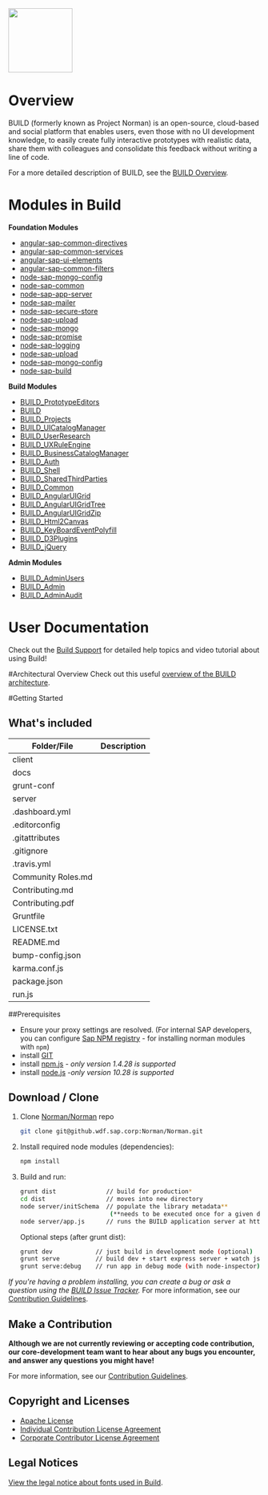 <img src = "https://github.wdf.sap.corp/Norman/Norman/blob/master/docs/images/BUILD_Logo_Light.png?raw=true" height="128"> 

# Overview 
BUILD (formerly known as Project Norman) is an open-source, cloud-based and social platform that enables users, even those with no UI development knowledge, to easily create fully interactive prototypes with realistic data, share them with colleagues and consolidate this feedback without writing a line of code. 

For a more detailed description of BUILD, see the [BUILD Overview](https://github.wdf.sap.corp/UXD-BUILD-OPENSOURCE/BUILD/wiki/Build-Overview).

# Modules in Build
**Foundation Modules**
+ [angular-sap-common-directives](https://github.wdf.sap.corp/UXD-BUILD-OPENSOURCE/angular-sap-common-directives)
+ [angular-sap-common-services](https://github.wdf.sap.corp/UXD-BUILD-OPENSOURCE/angular-sap-common-services)
+ [angular-sap-ui-elements](https://github.wdf.sap.corp/UXD-BUILD-OPENSOURCE/angular-sap-ui-elements)
+ [angular-sap-common-filters](https://github.wdf.sap.corp/Norman/Norman)
+ [node-sap-mongo-config](https://github.wdf.sap.corp/UXD-BUILD-OPENSOURCE/node-sap-mongo-config)
+ [node-sap-common](https://github.wdf.sap.corp/UXD-BUILD-OPENSOURCE/node-sap-common)
+ [node-sap-app-server](https://github.wdf.sap.corp/UXD-BUILD-OPENSOURCE/node-sap-app-server)
+ [node-sap-mailer](https://github.wdf.sap.corp/UXD-BUILD-OPENSOURCE/node-sap-mailer)
+ [node-sap-secure-store](https://github.wdf.sap.corp/UXD-BUILD-OPENSOURCE/node-sap-secure-store)
+ [node-sap-upload](https://github.wdf.sap.corp/UXD-BUILD-OPENSOURCE/node-sap-upload)
+ [node-sap-mongo](https://github.wdf.sap.corp/UXD-BUILD-OPENSOURCE/node-sap-mongo)
+ [node-sap-promise](https://github.wdf.sap.corp/UXD-BUILD-OPENSOURCE/node-sap-promise)
+ [node-sap-logging](https://github.wdf.sap.corp/UXD-BUILD-OPENSOURCE/node-sap-logging)
+ [node-sap-upload](https://github.wdf.sap.corp/UXD-BUILD-OPENSOURCE/node-sap-upload)
+ [node-sap-mongo-config](https://github.wdf.sap.corp/UXD-BUILD-OPENSOURCE/node-sap-mongo-config)
+ [node-sap-build](https://github.wdf.sap.corp/UXD-BUILD-OPENSOURCE/node-sap-build)

**Build Modules**
+ [BUILD_PrototypeEditors](https://github.wdf.sap.corp/UXD-BUILD-OPENSOURCE/PrototypeEditors)
+ [BUILD](https://github.wdf.sap.corp/UXD-BUILD-OPENSOURCE/angular-sap-common-directives)
+ [BUILD_Projects](https://github.wdf.sap.corp/UXD-BUILD-OPENSOURCE/Projects)
+ [BUILD_UICatalogManager](https://github.wdf.sap.corp/UXD-BUILD-OPENSOURCE/UICatalogManager)
+ [BUILD_UserResearch](https://github.wdf.sap.corp/UXD-BUILD-OPENSOURCE/UserResearch)
+ [BUILD_UXRuleEngine](https://github.wdf.sap.corp/UXD-BUILD-OPENSOURCE/UXRuleEngine)
+ [BUILD_BusinessCatalogManager](https://github.wdf.sap.corp/UXD-BUILD-OPENSOURCE/BusinessCatalogManager)
+ [BUILD_Auth](https://github.wdf.sap.corp/UXD-BUILD-OPENSOURCE/Auth) 
+ [BUILD_Shell](https://github.wdf.sap.corp/UXD-BUILD-OPENSOURCE/Shell)
+ [BUILD_SharedThirdParties](https://github.wdf.sap.corp/UXD-BUILD-OPENSOURCE/SharedThirdParties)
+ [BUILD_Common](https://github.wdf.sap.corp/UXD-BUILD-OPENSOURCE/Common)
+ [BUILD_AngularUIGrid](https://github.wdf.sap.corp/UXD-BUILD-OPENSOURCE/NgUIGrid)
+ [BUILD_AngularUIGridTree](https://github.wdf.sap.corp/UXD-BUILD-OPENSOURCE/norman-angular-ui-tree)
+ [BUILD_AngularUIGridZip](https://github.wdf.sap.corp/UXD-BUILD-OPENSOURCE/AngularZip)
+ [BUILD_Html2Canvas](https://github.wdf.sap.corp/UXD-BUILD-OPENSOURCE/Html2Canvas)
+ [BUILD_KeyBoardEventPolyfill](https://github.wdf.sap.corp/UXD-BUILD-OPENSOURCE/norman-keyboard-event-polyfill)
+ [BUILD_D3Plugins](https://github.wdf.sap.corp/UXD-BUILD-OPENSOURCE/norman-d3-plugins)
+ [BUILD_jQuery](https://github.wdf.sap.corp/UXD-BUILD-OPENSOURCE/jquery-norman)

**Admin Modules**
+ [BUILD_AdminUsers](https://github.wdf.sap.corp/UXD-BUILD-OPENSOURCE/admin-users)
+ [BUILD_Admin](https://github.wdf.sap.corp/UXD-BUILD-OPENSOURCE/admin)
+ [BUILD_AdminAudit](https://github.wdf.sap.corp/UXD-BUILD-OPENSOURCE/admin-audit)

# User Documentation
Check out the [Build Support](http://sap.github.io/BUILD_User_Assistance) for detailed help topics and video tutorial about using Build!

#Architectural Overview
Check out this useful [overview of the BUILD architecture](https://github.wdf.sap.corp/Norman/Norman/blob/master/docs/Architecture/BUILD%20architecture%20presentation%20V2.pptx).

#Getting Started

## What's included
|Folder/File  | Description |
| ------------- | ------------- | 
|client  |  |
| docs |  | 
| grunt-conf |  |
| server |  |
| .dashboard.yml |  |
| .editorconfig |  | 
| .gitattributes |  |
| .gitignore |  |
| .travis.yml |  | 
| Community Roles.md |  |
| Contributing.md |  |
| Contributing.pdf |  | 
| Gruntfile |  |
| LICENSE.txt |  |
| README.md |  | 
| bump-config.json  |  |
| karma.conf.js  |  |
| package.json  |  | 
| run.js |  |


##Prerequisites
- Ensure your proxy settings are resolved. (For internal SAP developers, you can configure [Sap NPM registry](https://github.wdf.sap.corp/Norman/Norman/wiki/How-to-Use-Build-npm-Registry) - for installing norman modules with `npm`)
- install [GIT](https://git-scm.com/downloads)
- install [npm.js](https://docs.npmjs.com/cli/install) - _*only version 1.4.28 is supported*_
- install [node.js](https://docs.npmjs.com/cli/install) -_*only version 10.28 is supported*_

## Download / Clone

1. Clone [Norman/Norman](https://github.wdf.sap.corp/Norman/Norman) repo
    ```sh
    git clone git@github.wdf.sap.corp:Norman/Norman.git
    ```

2. Install required node modules (dependencies):
    ```sh
    npm install
    ```

3. Build and run:

    ```sh
    grunt dist              // build for production*
    cd dist                 // moves into new directory
    node server/initSchema  // populate the library metadata** 
                             (**needs to be executed once for a given database in a single node instance)
    node server/app.js      // runs the BUILD application server at http://localhost:9000.
    ```
   Optional steps (after grunt dist):

   ```sh
   grunt dev            // just build in development mode (optional)
   grunt serve          // build dev + start express server + watch js & less for changes (optional)
   grunt serve:debug    // run app in debug mode (with node-inspector) (optional)
   ```
_If you're having a problem installing, you can create a bug or ask a question using the [BUILD Issue Tracker](https://github.wdf.sap.corp/Norman/Norman/issues)._ For more information, see our [Contribution Guidelines](https://github.wdf.sap.corp/Norman/Norman/wiki/Contribution-Guidelines).

## Make a Contribution
**Although we are not currently reviewing or accepting code contribution, our core-development team want to hear about any bugs you encounter, and answer any questions you might have!** 

For more information, see our [Contribution Guidelines](https://github.wdf.sap.corp/Norman/Norman/wiki/Contribution-Guidelines).

## Copyright and Licenses

+ [Apache License](https://github.wdf.sap.corp/Norman/Norman/wiki/License)
+ [Individual Contribution License Agreement](https://github.wdf.sap.corp/Norman/Norman/blob/master/docs/SAP%20License%20Agreements/SAP%2BIndividual%2BContributor%2BLicense%2BAgreement.pdf) 
+ [Corporate Contributor License Agreement](https://github.wdf.sap.corp/Norman/Norman/blob/master/docs/SAP%20License%20Agreements/SAP%2BCorporate%2BContributor%2BLicense%2BAgreement.pdf) 

## Legal Notices

[View the legal notice about fonts used in Build](https://github.wdf.sap.corp/Norman/Norman/wiki/Legal-Notice-About-Fonts).
